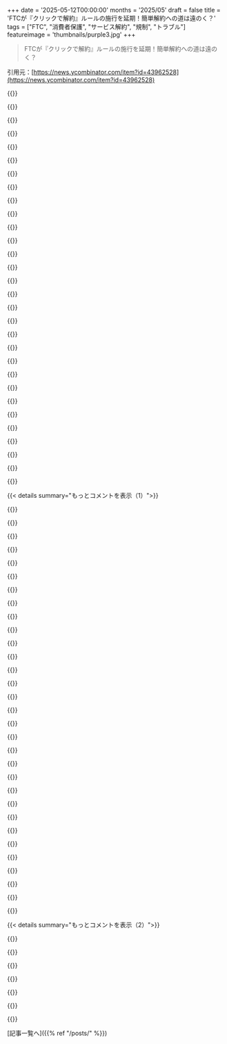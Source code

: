 +++
date = '2025-05-12T00:00:00'
months = '2025/05'
draft = false
title = 'FTCが『クリックで解約』ルールの施行を延期！簡単解約への道は遠のく？'
tags = ["FTC", "消費者保護", "サービス解約", "規制", "トラブル"]
featureimage = 'thumbnails/purple3.jpg'
+++

> FTCが『クリックで解約』ルールの施行を延期！簡単解約への道は遠のく？

引用元：[https://news.ycombinator.com/item?id=43962528](https://news.ycombinator.com/item?id=43962528)




{{<matomeQuote body="今保留音聞いてるんだけど、3Mbpsの家のDSLサービス（打ち間違いじゃないよ）解約しようとしてもう30分。<br>料金は$71 USD/月まで上がってるんだ。<br>最初はアクセント強くて分かりにくいオペレーターと話したんだけど、アカウント情報全部伝えたのに、正しい担当に転送できないとかごにょごにょ言ってきて（じゃあお前の役目は何なんだよ）、結局転送できないから自分でかけ直してくれって言われたんだ。<br>教えてくれた番号は最初にかけたのと同じだったから指摘したら、別の番号くれたんだけど、そこで今保留音聞いてるわけ。<br>しかも今、保留音が中断されて広告聞かされてる最悪。" userName="arwhatever" createdAt="2025/05/12 17:45:49" color="">}}




{{<matomeQuote body="US以外のコールセンターじゃ解約手続きできないんだよね。引き止められなかったら、維持担当とかのUSのコールセンターに転送しなきゃいけないんだけど、その転送ってオペレーターの評価に響くんだよ。通話時間とか顧客アンケートとかかけ直しとかみたいに。<br>まあ転送も評価対象なんだ。その担当者は今月は転送より”かけ直し”の方が良いのかもしれない。<br>まあとにかく一番いいやり方は、電話口で「サービスを解約したいんです」って最初に言うことだよ。何も問題について詳しく話さないで、ただ解約したいだけ。終わり。<br>もし担当者が「転送できません」って言ったら、スーパーバイザーを呼んでくれって頼めばいい。5分から15分余計にかかるかもしれないけど、少なくともまた電話し直す必要はなくなるからね。<br>「アメリカ人か英語ができる人」に代われって言うと、コールセンターの会社にもよるけど、電話切られたり、ソフトな引き止めされたり、隣の担当に回されたり、USのコールセンターに転送されたりする可能性がある。ケースバイケースだね。<br>まあ俺の考えだけど。" userName="catlikesshrimp" createdAt="2025/05/12 19:31:04" color="#785bff">}}




{{<matomeQuote body="元カスタマーサポートだった者として、その経験は大変だったね、分かるよ。<br>アドバイスとしては、スーパーバイザーを呼ぶこと。そして、失礼なく、でもはっきりと真剣に言うこと。最後に、「システムトラブル中です」ってのを信じちゃダメ。あれはサポート側の言葉で「私にはさっぱり分からないから、かけ直して他の担当と話して」って意味だから。" userName="awalsh128" createdAt="2025/05/12 19:51:47" color="">}}




{{<matomeQuote body="済ませたよ。14分と44分間の電話で、重複して3人に全ての情報渡したんだ。アカウントのPINを覚えてないって言ったら、困惑した担当者に説明しなきゃいけなくてさ。前はセキュリティ質問への答えとか一時PINのテキストで認証できたのに、今回はなぜかそのやり方じゃダメだって言われたんだよ。" userName="arwhatever" createdAt="2025/05/12 18:25:10" color="">}}




{{<matomeQuote body="＞今、保留音が中断されて広告聞かされてる最悪。<br>マジかよ、これってガソリンポンプで給油中に広告聞かされるのと同じだな。あの「車から出たら爆発するとか何とか」って注意書きのすぐ上の小さな画面で広告流してるやつ。<br>いつから人を拘束して広告聞かせるのが普通になったんだよ、しかも大音量で？聞きたくないっつーの！<br>PS: ガソリンポンプの広告のちょっとした팁だけど、ボタンどれか一つ押すと必ずミュートできる。多分コンプライアンス的なやつだと思う。ほとんどラベルはないから、全部のボタン試してみて。" userName="const_cast" createdAt="2025/05/12 21:43:59" color="">}}




{{<matomeQuote body="なんで書留郵便で送らないの？" userName="tgsovlerkhgsel" createdAt="2025/05/12 19:33:59" color="">}}




{{<matomeQuote body="規制ないとISPは手紙を尊重しないって？「クリックで解約」は、企業が合法的に金払い続けんのを不可能にすんのに対応するため。裁判所は長時間の保留じゃ契約無効にしないし、プロセスに従えって要求すんのは合法なんだ。基本契約法以外の消費者保護がない世界へようこそ！アメリカの裁判所は、契約同意したらどんだけ不当でも関係ないって立場。新しい規制なしで良くしたいなら、裁判所が不当な契約を保護しないって合理的な立場を取るよう押すべき。現状は、契約無効を宣言させるのがマジで難しいんだ。" userName="mrguyorama" createdAt="2025/05/12 19:59:02" color="#785bff">}}




{{<matomeQuote body="＞規制ないとISPは手紙を尊重しないって？それ個人的経験？それとも仮説？この方法で誰も解約できないなんてありえる？州のサイトでISPの登録代理人の住所ゲット。解約要求書書いて、小額訴訟で訴えると脅す。受取証明付きで送る。相手側弁護士が関与するけど、小額訴訟には絶対出てこない。裁判官はキミの味方！これ色んな事に使えるよ。Coinbaseアカウントを復活させた経験談もある。" userName="tacon" createdAt="2025/05/12 20:37:15" color="#45d325">}}




{{<matomeQuote body="郵便局や裁判所の方が電話より時間かかる。会社は法廷で、手紙が関係ない人に送られたか、本人確認失敗したって示すだけ。匿名の手紙でアカウント解約するわけない。もし可能なら、敵や競合をDoS攻撃する素晴らしい方法になる。クリスマスやブラックフライデー直前に、店のwebhostに手紙を送るだけでいいんだ。" userName="autoexec" createdAt="2025/05/13 16:39:28" color="">}}




{{<matomeQuote body="なんでサービス解約するのがそんなに難しくなきゃいけないの？" userName="insane_dreamer" createdAt="2025/05/13 02:35:07" color="">}}




{{<matomeQuote body="公認郵便で解約の手紙送って、そのまま支払い止めちゃったらどうなるんだろうね？もし向こうが追いかけてきたら、まぁ―だって解約したんだし。" userName="accrual" createdAt="2025/05/12 18:21:30" color="">}}




{{<matomeQuote body="もしかしたら手紙だけでも十分かもね。<br>でもイライラすんのが、AT&Tのサイトでは現在の（自動支払い）支払い方法を別の方法に変えることはできたみたいだけど、今の支払い方法全部を削除する方法が見当たらなかったことだ。これじゃ、支払い止めるのはほぼ不可能だろ。残念だけど。" userName="arwhatever" createdAt="2025/05/12 18:41:07" color="">}}




{{<matomeQuote body="マジな質問。なんでこんなに自由がある国が、この特定の不正義をこれほどまでに容認してんの？支払いする自由って言論の自由にとって基本的で、裁判所とか議会はこれを明確にしてきたと思うんだ。Appleみたいな仲介者いなくても、通知なしでどんなサブスクでもキャンセルできる国がある。そういう国じゃ、企業が訴える側で、「キャンセルしにくくした」ってのが消費者の全防御になる。だから企業は勝てないし訴えないんだ。" userName="hamilyon2" createdAt="2025/05/12 19:52:00" color="#38d3d3">}}




{{<matomeQuote body="＞なんでそんなに自由がある国が、この特定の不正義をこれほどまでに容認してんの？<br>俺の素朴な意見だけど―それは、俺たちが企業に、普通の個人と同じかそれ以上の自由を与えてるからだと思うよ。" userName="accrual" createdAt="2025/05/13 14:20:07" color="">}}




{{<matomeQuote body="たいていのクレジットカードって一時的な番号作れるんだよね。それ作って支払い方法に設定して、すぐ無効にしちゃえばいい。そんなことしなきゃいけないなんておかしいけど、まあ使える手だよ！" userName="zaphod12" createdAt="2025/05/12 19:00:50" color="#ff33a1">}}




{{<matomeQuote body="クレジットカード解約したからって、契約で払う義務があるお金がチャラになるわけじゃないよ。未払いでそのうちサービス止められるかもだけど、保証はない。何千ドルにもなるまで請求し続けて、信用情報をめちゃくちゃにしたり、裁判で支払いを請求してくる可能性もあるんだ。" userName="Suppafly" createdAt="2025/05/12 21:38:15" color="#45d325">}}




{{<matomeQuote body="担当者と”クレジットカードでの解約”ってアイデアについて話したんだ。つまり、銀行とかカード会社のアプリから定期支払いを”解約”できるようにする。大手のCC会社は賛成だろうけど、法的な問題や契約が複雑で進まないらしい。議会からの明確な枠組みが必要で、FTCだけじゃ不十分だって。" userName="thechao" createdAt="2025/05/12 22:53:28" color="#ff5c5c">}}




{{<matomeQuote body="実は、法改正なしでもクレジットカード会社が商人との契約を変えればできることだと思うんだ。企業は嫌がるだろうけど、カード決済できるメリットが大きいから従うはず。カードを受け付けたら他の契約より優先され、支払いキャンセルやチャージバックはサービス解約とみなす、みたいな条件を入れるんだよ。" userName="Suppafly" createdAt="2025/05/13 04:32:40" color="#38d3d3">}}




{{<matomeQuote body="ちゃんと気をつけて見張っておくなら試す価値はあるかもね。だって、何回か未払いがあったらサービス止めるかもしれないし。" userName="frollogaston" createdAt="2025/05/12 23:27:15" color="">}}




{{<matomeQuote body="これってさ、カード失くしたり期限切れになったりして新しいカード発行された時に、会社が毎月請求し続けるために使ってるどんな方法でも通用しなくなるの？" userName="kamarg" createdAt="2025/05/12 19:42:44" color="">}}




{{<matomeQuote body="クレジットカード何枚か持ってるけど、一時的な番号作らせてくれる会社なんて一つもないよ。それに、一つだけじゃ足りないだろ。これから解約したいベンダーごとに必要になるんだからさ。" userName="barbazoo" createdAt="2025/05/12 20:05:52" color="">}}




{{<matomeQuote body="＞もし向こうが訴えてきたら、まあー解約したんだから。それからどっちが正しいか裁判で決めなきゃいけない。何時間も電話で話してる方がずっとマシだよな。" userName="Suppafly" createdAt="2025/05/12 21:36:16" color="">}}




{{<matomeQuote body="CCで詐欺の異議申し立てってできるの？" userName="grvdrm" createdAt="2025/05/12 20:28:22" color="">}}




{{<matomeQuote body="登録と同じくらい簡単に解約できるようにするっていう（規則）が、こんな風にゆっくり進んでるなんてありえない（でもこの政権下じゃ、まあ驚きじゃないけどね）。" userName="RankingMember" createdAt="2025/05/12 14:02:28" color="">}}




{{<matomeQuote body="政府が”民衆による，民衆のための，民衆の”ものだって信じるならバカバカしいよね。もし政府を”オーナー階級”が金持ちになるための手段だって見るなら，それはめちゃくちゃ筋が通ってるよ。" userName="lenerdenator" createdAt="2025/05/12 14:08:13" color="">}}




{{<matomeQuote body="前の政権は前者に，今の政権は後者にもっと集中してるみたいだね。まあ，自分たちが投票した通りの政府になるってことかな。" userName="Angostura" createdAt="2025/05/12 15:16:23" color="">}}




{{<matomeQuote body="君のコメントは理屈っぽいと思うよ；理屈っぽさは嫌いじゃないけど，ちょっとバカげてるかな。民主主義なんだから，”俺たち”が投票して望んだものを”俺たち”は手に入れるんだよ。" userName="garciasn" createdAt="2025/05/12 16:45:55" color="">}}




{{<matomeQuote body="民主主義なんて，オオカミ二匹とヒツジ一匹がランチに何にするか決めるようなもんさ。" userName="nrclark" createdAt="2025/05/12 16:48:53" color="">}}




{{<matomeQuote body="虚無主義は役に立たないね。人類がこの星に初めて立ってからすごい進歩があったんだから，俺は虚無主義は完全に間違いだと断言できるよ。現代の政府が単に”オーナー階級”が金持ちになるための道具だってことは絶対にないね。" userName="oblio" createdAt="2025/05/12 15:23:32" color="">}}




{{<matomeQuote body="じゃあ，そもそもなんでこのルールが最初に作られたのか説明してよ？" userName="sorcerer-mar" createdAt="2025/05/12 14:27:19" color="#ff5733">}}




{{< details summary="もっとコメントを表示（1）">}}

{{<matomeQuote body="”オーナー階級”なんて古くて視野が狭すぎるよ。低収入の家庭に生まれたたくさんの人たちが選挙で選ばれる代表になるんだから，それも間違ってる。それより，”平均的な人を助けたいフリをしながら，金銭的に自分自身が得するために権力の地位を追いかける人たち”っていう考え方のほうがいいよ。" userName="airstrike" createdAt="2025/05/12 14:49:36" color="">}}




{{<matomeQuote body="彼はトランプ政権について話してるんであって，全ての政府について一般的なことを言ってるんじゃないよ。" userName="fooblaster" createdAt="2025/05/12 15:24:50" color="">}}




{{<matomeQuote body="民主党は共和党とは違う風に政府を見てるよ。" userName="mjcl" createdAt="2025/05/12 14:27:55" color="">}}




{{<matomeQuote body="こういう「お前だって論法」もううんざりだよ。2021年から2024年にかけて、毎日ひどいこと起きてたわけじゃないだろ。" userName="insane_dreamer" createdAt="2025/05/13 02:37:27" color="">}}




{{<matomeQuote body="言葉にこだわる者として聞きたいんだけどさ、最近のUnited Statesは”民主主義”より”寡頭制”だって言う人たちに、なんて言う？" userName="iAMkenough" createdAt="2025/05/12 16:56:51" color="">}}




{{<matomeQuote body="サブスク解約を難しくするのは昔からだよ、いろんな政権下でね。Trumpのせいのことは多いけど、これは違う。" userName="shlomo_z" createdAt="2025/05/12 16:37:05" color="">}}




{{<matomeQuote body="”俺たち”が選んだ結果じゃん。Democratsはうまくアピールできなかったんだよ。もし本当に”寡頭制”だとしても、それは多数派がそれを望んでるか、GOPのメッセージが響いてるか、Democratsのがダメかのどれかだよ。個人的には”寡頭制”かもしれないけど、一般の有権者にはもっと響く大事な問題があるから、今後はそこに焦点を当てるべきだと思うな。" userName="garciasn" createdAt="2025/05/12 17:21:38" color="#785bff">}}




{{<matomeQuote body="クリック解約のルール施行しないのがTrumpのせいじゃないって？なんでだよ？" userName="arunabha" createdAt="2025/05/12 16:43:34" color="#ff33a1">}}




{{<matomeQuote body="そうは思わないよ。だって、あれはTrumpよりずっと前から言われてたことだし。" userName="andrewflnr" createdAt="2025/05/12 16:31:42" color="">}}




{{<matomeQuote body="選択肢はたった2つだったし、民主党は予備選すらしてないじゃん。これってホントの民主主義って言える？人気ないことでも当選した人がやることはいっぱいあるのに、「それが多数派の意見だ」って言うのは大ざっぱすぎだよ。" userName="sapphicsnail" createdAt="2025/05/12 18:06:14" color="">}}




{{<matomeQuote body="この件に関しては、前の政権と今の政権で何も変わらないよ。FTCは3対0で延期を決定したんだ。たとえTrumpが元の5人から2人クビにしたとしても、その2人が両方延期に反対票を入れたとしても3対2で負けてたし、同じ結果になったはず。それに、クビにされた2人が延期に反対票を入れたって証拠もあんまりないと思うけどね。" userName="reissbaker" createdAt="2025/05/12 17:40:01" color="#ff33a1">}}




{{<matomeQuote body="法律の延期はよくあることで、今回は企業に準備時間を与えるためだろう。中小企業は大変だし、電話解約もシステムがないからってことも。延期は妥当だと思うよ。7月14日の施行には期待してる。追記だけど、これTrumpが金持ちと仲良くするためってわけじゃないと思うんだ。確かに彼はそうだけど、これは別に特別なことじゃなくて、法律の施行延期なんていつも起こることだよ。" userName="shlomo_z" createdAt="2025/05/12 17:52:48" color="#38d3d3">}}




{{<matomeQuote body="「この期日までに従うことを強制することが課す負担」だってさ。その間、消費者が強制されないことでどう害を受けるかは全く考慮されてないんだね。" userName="tantalor" createdAt="2025/05/12 14:29:25" color="">}}




{{<matomeQuote body="とにかく、サービス提供者は簡単な登録の負担には問題なく対応してるのにね…" userName="ahartmetz" createdAt="2025/05/12 14:55:18" color="">}}




{{<matomeQuote body="ああ、解約を不可能にしてるみたいに、登録を不可能にすることもできるよ。簡単な登録ボタンを無効にして、登録のために電話させるんだ。実装に全く負担なさそうだね。" userName="avidiax" createdAt="2025/05/12 19:05:46" color="">}}




{{<matomeQuote body="銀行は当座貸越手数料を増やすため、取引順序を並べ替えるテクニックを使ってるんだ。CFPBはこれを規制しようと、手数料に上限を設ける規則案を出したんだけど、大統領が署名した決議で覆されちゃった。クレジットカードのローンと比べると、当座貸越手数料は実質的に年利16,000%にもなることがある。これは厳しい状況にある人々に特に厳しいんだ。" userName="nick238" createdAt="2025/05/12 17:14:39" color="#ff5c5c">}}




{{<matomeQuote body="これ、もう提案されてると思うけど、単純な緩和策は1日に1回だけ当座貸越手数料を認めることだと思うんだ。だって、私がN回の取引をS円ずつやった場合と、その逆をやった場合で、銀行にとって何も違いはないはずだよね。お金は代替可能なんだからさ！" userName="tantalor" createdAt="2025/05/12 18:17:05" color="#38d3d3">}}




{{<matomeQuote body="”たった”40%だって？信用がすごく良ければ、それよりずっと低くなるよ。20代前半の頃から、そんなに高い金利は見たことがないな。" userName="no_wizard" createdAt="2025/05/12 18:03:35" color="">}}




{{<matomeQuote body="ポイントはさ、16000％と比べたら0％とか5％とか10％とか40％なんて、機能的には全部同じってことなんだよ。" userName="nick238" createdAt="2025/05/12 18:11:00" color="">}}




{{<matomeQuote body="Visa／Mastercardはさ、このルールを自分たちだけで強制する十分な力を持ってるんだよ。もちろん規制の方が良かっただろうけどね。もし選ばれた議員たちが経営陣に手紙書いたり、NYTで記事がいくつか出たりしたら、Visa／Mastercardも協力しようって気になりそうじゃない？" userName="sillystu04" createdAt="2025/05/12 14:08:27" color="#785bff">}}




{{<matomeQuote body="NYT自身もさ、今回のルールで禁止されそうな解約のダークパターン使ってるんだぜ。" userName="isleyaardvark" createdAt="2025/05/12 15:24:09" color="#ff5733">}}




{{<matomeQuote body="そういう会社は罰されるべきだよ。他の同じことやってる会社と同じようにね。" userName="callc" createdAt="2025/05/12 15:31:42" color="">}}




{{<matomeQuote body="なんで？彼らもさ、望まない取引からお金得てるんだぜ？" userName="sorcerer-mar" createdAt="2025/05/12 14:27:51" color="">}}




{{<matomeQuote body="決済会社にとってチャージバックは大きな収益源だけど、それを揺るがすかも。でもさ、顧客ケアの姿勢を見せるのは良い宣伝になるかもね。VisaとMastercardが一緒にやらないとお互いへの効果が薄れるから、うまくいくかは微妙かな。他の決済方法との比較では、まだ利点になるかもね。そういえば、PayPalはこういうことについてどういう方針なんだろう？" userName="dspillett" createdAt="2025/05/12 14:39:03" color="#ff5c5c">}}




{{<matomeQuote body="VisaとMasterCardはもうチャージバックで苦労してるけど、気にしてないみたい。AI使って避けたり、コストを加盟店に押し付けたり。もっとできることあるはずなのにさ。USじゃまだchip and pin（ICチップと暗証番号認証）すら普及してないんだぜ。今の不正による損害は、それを止めようとして失うビジネスより安いって思ってるみたいだよ。" userName="jfengel" createdAt="2025/05/12 14:47:07" color="#38d3d3">}}




{{<matomeQuote body="彼ら（決済会社）はさ、資金回収できるし、チャージバックごとに加盟店に手数料取るし、平均よりチャージバック多い加盟店には高い料率課せるのに、どうやって苦しんでるっていうの？そこから利益得てるみたいだけどね。" userName="dawnerd" createdAt="2025/05/12 15:11:54" color="#ff5733">}}




{{<matomeQuote body="手数料は返金されないし、紛争の結果に関わらず追加のチャージバック手数料取られるんだよ。具体的にどう苦しんでるっていうのさ？" userName="pc86" createdAt="2025/05/12 16:34:00" color="#38d3d3">}}




{{<matomeQuote body="電話して人間と話すのが怖くて、忘れちゃったサブスクに何百ドルもかけちゃう人が、思ってたより多いんだね。データはないけどさ、忘れられた解約してないサブスクからの取引手数料に比べたら、チャージバックの額なんて全然小さな headache だと思うな。" userName="n_ary" createdAt="2025/05/12 14:45:17" color="">}}




{{<matomeQuote body="怖がってるとかじゃないって。そういうサービスの解約で電話かけたことある？正しい番号見つけて繋がったとしても、信じられないくらい長時間待った後でも、イライラして諦めるまでたらい回しされるか、超強引な営業かけられるかだよ。ある DNA sites では、解約手続きに進む前に legal action の次のステップ聞かなきゃだったんだ—それでさえ、まだ課金されてもう一回電話しなきゃ。問題を簡単にしすぎで、こんなやり方してるサイト褒めすぎだよ。「ああ、みんな電話したくないだけで手数料払ってるんだ」ってのは、たぶん楽な考え方だよ。" userName="JohnMakin" createdAt="2025/05/12 15:05:23" color="#785bff">}}




{{<matomeQuote body="(in the UK) ほんと銀行とかカードの種類によるね。 Natwest の時の debit card chargebacks はいつも超簡単だったよ。フォーム埋めて送って、メールで返事くるだけ。唯一やった CC chargeback は電話必要でもっと大変だったと思う。別の銀行で debit card chargeback やろうとしたら、信じられないくらい大変で、たぶん結局却下された。" userName="permo-w" createdAt="2025/05/12 16:11:24" color="">}}

{{</details>}}




{{< details summary="もっとコメントを表示（2）">}}

{{<matomeQuote body="＞ Number of people afraid to pickup the phone and talk to another human being<br>Comcast に電話して customer service representative と話してみな。やってみろよ。挑戦するよ。去年新しい modem 買って provision するだけだったのに。bot limbo に超長く捕まって、account を cancel! って叫び続けるしか方法なかったんだ、実際に人間が出るまでね。これもいつか automated になるんだろうけど。" userName="wing-_-nuts" createdAt="2025/05/12 15:31:25" color="#ff5c5c">}}




{{<matomeQuote body="＞ Number of people afraid to pickup the phone and talk to another human being<br>電話が怖いんじゃなくて、解約が面倒だからだよ。営業時間にかけなきゃいけない、電話が長い、メニューでイライラ、長時間の保留。人間に繋がっても引き止めや嘘、”今キャンセルしたら損”や”後でかけ直したら通知期間”といった tricks も。最初の担当者は処理できず、たらい回し。切れるとまた最初から。イライラすると切られることも。昔、秒で申し込んだサブスクを1時間電話で解約以来、支払い必要なものには超 wary になった。やめさせるには、みんなが申し込まなくなるか、抜け穴のない法律ができるかだね。" userName="dspillett" createdAt="2025/05/12 22:44:50" color="#ff5c5c">}}




{{<matomeQuote body="ルールは簡単であるべきだね。<br>サービス解約は開始するより難しくないべき。開始したのと同じチャンネルでできるべき。”電話だけで、火曜日の営業時間内に1時間待ち時間あり”なんてのはダメ。" userName="skeletal88" createdAt="2025/05/12 16:08:05" color="#ff5c5c">}}




{{<matomeQuote body="chargebacks にはさ、少額のことで今 chargeback すると、将来もっと大事なことの時に却下されやすくなるって心配もあるんだよね。" userName="permo-w" createdAt="2025/05/12 16:07:28" color="">}}




{{<matomeQuote body="耳が聞こえなかったらどうなるの？" userName="the_other" createdAt="2025/05/12 15:13:41" color="#ff5c5c">}}




{{<matomeQuote body="Those transactions は normal より chargeback rate が高い可能性があって、それが get rid of する理由になるかも。あと card の perk かもね、 website に subscription cancellation portal を提供できるかも。" userName="doctoboggan" createdAt="2025/05/12 14:29:43" color="">}}

{{</details>}}



[記事一覧へ]({{% ref "/posts/" %}})
